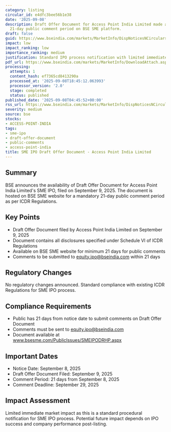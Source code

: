 ```yaml
---
category: listing
circular_id: e4dfc3bee56b1e38
date: '2025-09-08'
description: Draft Offer Document for Access Point India Limited made available for
  21-day public comment period on BSE SME platform.
draft: false
guid: https://www.bseindia.com/markets/MarketInfo/DispNoticesNCirculars.aspx?Noticeid={09BAC5C1-B7E8-4D28-9B14-C4D448B6B802}&noticeno=20250908-2&dt=09/08/2025&icount=2&totcount=48&flag=0
impact: low
impact_ranking: low
importance_ranking: medium
justification: Standard IPO process notification with limited immediate market impact
pdf_url: https://www.bseindia.com/markets/MarketInfo/DownloadAttach.aspx?id=20250908-2&attachedId=
processing:
  attempts: 1
  content_hash: ef7365cd8413290a
  processed_at: '2025-09-08T18:45:12.063993'
  processor_version: '2.0'
  stage: completed
  status: published
published_date: '2025-09-08T04:45:52+00:00'
rss_url: https://www.bseindia.com/markets/MarketInfo/DispNoticesNCirculars.aspx?Noticeid={09BAC5C1-B7E8-4D28-9B14-C4D448B6B802}&noticeno=20250908-2&dt=09/08/2025&icount=2&totcount=48&flag=0
severity: medium
source: bse
stocks:
- ACCESS-POINT-INDIA
tags:
- sme-ipo
- draft-offer-document
- public-comments
- access-point-india
title: SME IPO Draft Offer Document - Access Point India Limited
---
```


## Summary

BSE announces the availability of Draft Offer Document for Access Point India Limited's SME IPO, filed on September 9, 2025. The document is hosted on BSE SME website for a mandatory 21-day public comment period as per ICDR Regulations.

## Key Points

- Draft Offer Document filed by Access Point India Limited on September 9, 2025
- Document contains all disclosures specified under Schedule VI of ICDR Regulations
- Available on BSE SME website for minimum 21 days for public comments
- Comments to be submitted to equity.ipo@bseindia.com within 21 days

## Regulatory Changes

No regulatory changes announced. Standard compliance with existing ICDR Regulations for SME IPO process.

## Compliance Requirements

- Public has 21 days from notice date to submit comments on Draft Offer Document
- Comments must be sent to equity.ipo@bseindia.com
- Document available at www.bsesme.com/PublicIssues/SMEIPODRHP.aspx

## Important Dates

- Notice Date: September 8, 2025
- Draft Offer Document Filed: September 9, 2025
- Comment Period: 21 days from September 8, 2025
- Comment Deadline: September 29, 2025

## Impact Assessment

Limited immediate market impact as this is a standard procedural notification for SME IPO process. Potential future impact depends on IPO success and company performance post-listing.
